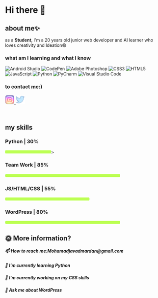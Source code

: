 # Hi there 👋
<h2>
  about me✨
  </h2>
  <p> as a <strong>Student</strong>, I'm a 20 years old junior web developer and AI learner who loves creativity and Ideation😄 </p>

<h3>what am I learning and what I know</h3>

![Android Studio](https://img.shields.io/badge/Android%20Studio-3DDC84.svg?style=for-the-badge&logo=android-studio&logoColor=white) ![CodePen](https://img.shields.io/badge/CodePen-white?style=for-the-badge&logo=codepen&logoColor=black) ![Adobe Photoshop](https://img.shields.io/badge/adobe%20photoshop-%2331A8FF.svg?style=for-the-badge&logo=adobe%20photoshop&logoColor=white) ![CSS3](https://img.shields.io/badge/css3-%231572B6.svg?style=for-the-badge&logo=css3&logoColor=white) ![HTML5](https://img.shields.io/badge/html5-%23E34F26.svg?style=for-the-badge&logo=html5&logoColor=white) ![JavaScript](https://img.shields.io/badge/javascript-%23323330.svg?style=for-the-badge&logo=javascript&logoColor=%23F7DF1E) ![Python](https://img.shields.io/badge/python-3670A0?style=for-the-badge&logo=python&logoColor=ffdd54) ![PyCharm](https://img.shields.io/badge/pycharm-143?style=for-the-badge&logo=pycharm&logoColor=black&color=black&labelColor=green) ![Visual Studio Code](https://img.shields.io/badge/Visual%20Studio%20Code-0078d7.svg?style=for-the-badge&logo=visual-studio-code&logoColor=white)



<h3>to contact me:)</h3>
<p align = "left">
 <a href="https://instagram.com/javad-mrdan">
    <img src="https://github.com/imrrobat/imrrobat/blob/main/images/instagram.png?raw=true" alt="github.com/HerrMardan">
</a>
  <a href="">
    <img src="https://github.com/imrrobat/imrrobat/blob/main/images/twitter.png?raw=true" margin-left = "10px">
  </a>
  </p>
  <br>
  <h2>my skills</h2>
  <h3> Python | 30% </h3> ><img align="left" src="https://raw.githubusercontent.com/imrrobat/imrrobat/main/images/bar.png" width="150px" height="16px">
  <br>
  <h3> Team Work | 85% </h3><img align="left" src="https://raw.githubusercontent.com/imrrobat/imrrobat/main/images/bar.png" width="375px" height="16px">
  <br>
  <h3> JS/HTML/CSS | 55% </h3><img align="left" src="https://raw.githubusercontent.com/imrrobat/imrrobat/main/images/bar.png" width="275px" height="16px">
  <br>
  <h3 >WordPress | 80% </h3><img align="left" src="https://raw.githubusercontent.com/imrrobat/imrrobat/main/images/bar.png" width="375px" height="16px">
  <br>
  <h2>🌞 More information? </h2>
<h5>📫 How to reach me:Mohamadjavadmardan@gmail.com</h5>
<h5>🌱 I’m currently learning Python</h5>
<h5>🔭 I’m currently working on my CSS skills</h5>
<h5>💬 Ask me about WordPress</p></h5>

